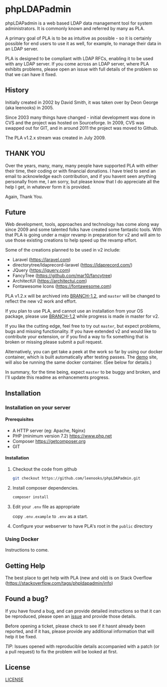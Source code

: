 # phpLDAPadmin
phpLDAPadmin is a web based LDAP data management tool for system administrators. It is commonly known and referred by many as PLA.

A primary goal of PLA is to be as intuitive as possible - so it is certainly possible for end users to use it as well, for example, to manage their data in an LDAP server.

PLA is designed to be compliant with LDAP RFCs, enabling it to be used with any LDAP server.
If you come across an LDAP server, where PLA exhibits problems, please open an issue with full details of the problem so that we can have it fixed.

## History
Initially created in 2002 by David Smith, it was taken over by Deon George (aka leenooks) in 2005.

Since 2003 many things have changed - initial development was done in CVS and the project was hosted on Sourceforge.
In 2009, CVS was swapped out for GIT, and in around 2011 the project was moved to Github.

The PLA v1.2.x stream was created in July 2009.

## THANK YOU
Over the years, many, many, many people have supported PLA with either their time, their coding or with financial donations.
I have tried to send an email to acknowledge each contribution, and if you havent seen anything personally from me, I am sorry, but please know that I do appreciate all the help I get, in whatever form it is provided.

Again, Thank You.

## Future
Web development, tools, approaches and technology has come along way since 2009 and some talented folks have created some fantastic tools.
With that PLA is going under a major revamp in preparation for v2 and will aim to use those existing creations to help speed up the revamp effort.

Some of the creations planned to be used in v2 include:
* Laravel (https://laravel.com)
* directorytree/ldaprecord-laravel (https://ldaprecord.com/)
* JQuery (https://jquery.com)
* FancyTree (https://github.com/mar10/fancytree)
* ArchitectUI (https://architectui.com)
* Fontawesome Icons (https://fontawesome.com)

PLA v1.2.x will be archived into [BRANCH-1.2](https://github.com/leenooks/phpLDAPadmin/tree/BRANCH-1.2), and `master` will be changed to reflect the new v2 work and effort.

If you plan to use PLA, and cannot use an installation from your OS package, please use [BRANCH-1.2](https://github.com/leenooks/phpLDAPadmin/tree/BRANCH-1.2) while progress is made in master for v2.

If you like the cutting edge, feel free to try out `master`, but expect problems, bugs and missing functionality.
If you have extended v2 and would like to contribute your extension, or if you find a way to fix something that is broken or missing please submit a pull request.

Alternatively, you can get take a peek at the work so far by using our docker container, which is built automatically after testing passes.
The [demo](http://demo.phpldapadmin.org) site, will also be running the same docker container. (See below for details.)

In summary, for the time being, expect `master` to be buggy and broken, and I'll update this readme as enhancements progress.

## Installation

### Installation on your server

#### Prerequisites
* A HTTP server (eg: Apache, Nginx)
* PHP (minimum version 7.2) https://www.php.net
* Composer https://getcomposer.org
* GIT

#### Installation
1. Checkout the code from github
   ```bash
   git checkout https://github.com/leenooks/phpLDAPadmin.git
   ```

1. Install composer dependencies.
   ```bash
   composer install
   ```

1. Edit your `.env` file as appropriate

   copy `.env.example` to `.env` as a start.

1. Configure your webserver to have PLA's root in the `public` directory

### Using Docker
Instructions to come.

## Getting Help
The best place to get help with PLA (new and old) is on Stack Overflow (https://stackoverflow.com/tags/phpldapadmin/info)

## Found a bug?
If you have found a bug, and can provide detailed instructions so that it can be reproduced, please open an [issue](https://github.com/leenooks/phpLDAPadmin/issues) and provide those details.

Before opening a ticket, please check to see if it hasnt already been reported, and if it has, please provide any additional information that will help it be fixed.

*TIP*: Issues opened with reproducible details accompanied with a patch (or a pull request) to fix the problem will be looked at first.

## License
[LICENSE](LICENSE)

